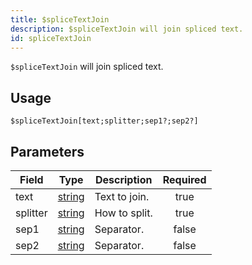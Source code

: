 ```yaml
---
title: $spliceTextJoin
description: $spliceTextJoin will join spliced text.
id: spliceTextJoin
---
```


`$spliceTextJoin` will join spliced text.

## Usage

```aoi
$spliceTextJoin[text;splitter;sep1?;sep2?]
```

## Parameters

| Field    | Type                                                                                              | Description   | Required |
| -------- | ------------------------------------------------------------------------------------------------- | ------------- | :------: |
| text     | [string](https://developer.mozilla.org/en-US/docs/Web/JavaScript/Reference/Global_Objects/String) | Text to join. |   true   |
| splitter | [string](https://developer.mozilla.org/en-US/docs/Web/JavaScript/Reference/Global_Objects/String) | How to split. |   true   |
| sep1     | [string](https://developer.mozilla.org/en-US/docs/Web/JavaScript/Reference/Global_Objects/String) | Separator.    |  false   |
| sep2     | [string](https://developer.mozilla.org/en-US/docs/Web/JavaScript/Reference/Global_Objects/String) | Separator.    |  false   |
